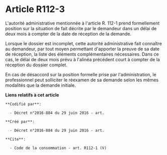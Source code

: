 # Article R112-3

L'autorité administrative mentionnée à l'article R. 112-1 prend formellement position sur la situation de fait décrite par le
demandeur dans un délai de deux mois à compter de la date de réception de la demande. 

Lorsque le dossier est incomplet, cette autorité administrative fait connaître au demandeur, par tout moyen permettant
d'apporter la preuve de sa date de réception, la liste des éléments complémentaires nécessaires. Dans ce cas, le délai de
deux mois prévu à l'alinéa précédent court à compter de la réception du dossier complet. 

En cas de désaccord sur la position formelle prise par l'administration, le professionnel peut solliciter le réexamen de sa
demande selon les mêmes modalités que la demande initiale.

**Liens relatifs à cet article**

	**Codifié par**:

	  - Décret n°2016-884 du 29 juin 2016 - art.

	**Créé par**:

	  - Décret n°2016-884 du 29 juin 2016 - art.

	**Cite**:

	  - Code de la consommation - art. R112-1 (V)
